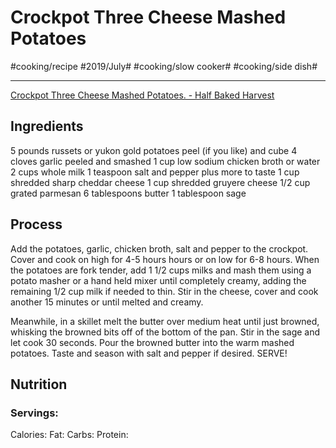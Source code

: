 # Crockpot Three Cheese Mashed Potatoes
#cooking/recipe #2019/July# #cooking/slow cooker# #cooking/side dish#
- - - -
[Crockpot Three Cheese Mashed Potatoes. - Half Baked Harvest](https://www.halfbakedharvest.com/crockpot-three-cheese-mashed-potatoes/)

## Ingredients
5 pounds russets or yukon gold potatoes peel (if you like) and cube
4 cloves garlic peeled and smashed
1 cup low sodium chicken broth or water
2 cups whole milk
1 teaspoon salt and pepper plus more to taste
1 cup shredded sharp cheddar cheese
1 cup shredded gruyere cheese
1/2 cup grated parmesan
6 tablespoons butter
1 tablespoon sage

## Process
Add the potatoes, garlic, chicken broth, salt and pepper to the crockpot. Cover and cook on high for 4-5 hours hours or on low for 6-8 hours. When the potatoes are fork tender, add 1 1/2 cups milks and mash them using a potato masher or a hand held mixer until completely creamy, adding the remaining 1/2 cup milk if needed to thin. Stir in the cheese, cover and cook another 15 minutes or until melted and creamy.

Meanwhile, in a skillet melt the butter over medium heat until just browned, whisking the browned bits off of the bottom of the pan. Stir in the sage and let cook 30 seconds. Pour the browned butter into the warm mashed potatoes. Taste and season with salt and pepper if desired. SERVE!

## Nutrition
### Servings:
Calories: 
Fat: 
Carbs: 
Protein: 